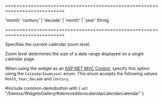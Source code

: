 ===========================================================================
<!--default-->'month'<!--/default-->
<!--acceptValues-->'century' | 'decade' | 'month' | 'year'<!--/acceptValues-->
<!--type-->String<!--/type-->
===========================================================================

<!--shortDescription-->
Specifies the current calendar zoom level.
<!--/shortDescription-->

<!--fullDescription-->
Zoom level determines the size of a date range displayed on a single calendar page.

When using the widget as an [ASP.NET MVC Control](/Documentation/Guide/ASP.NET_MVC_Controls/Fundamentals/), specify this option using the `CalendarZoomLevel` enum. This enum accepts the following values: `Month`, `Year`, `Decade` and `Century`.

#include common-demobutton with {
    url: "/Demos/WidgetsGallery/#demo/editorscalendarcalendarcalendar"
}

<!--/fullDescription-->